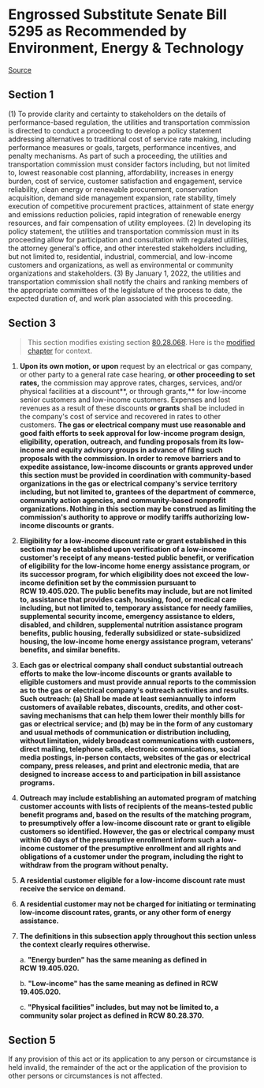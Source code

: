 # Engrossed Substitute Senate Bill 5295 as Recommended by Environment, Energy & Technology

[Source](http://lawfilesext.leg.wa.gov/biennium/2021-22/Xml/Bills/Senate%20Bills/5295-S.E.xml)
## Section 1
(1) To provide clarity and certainty to stakeholders on the details of performance-based regulation, the utilities and transportation commission is directed to conduct a proceeding to develop a policy statement addressing alternatives to traditional cost of service rate making, including performance measures or goals, targets, performance incentives, and penalty mechanisms. As part of such a proceeding, the utilities and transportation commission must consider factors including, but not limited to, lowest reasonable cost planning, affordability, increases in energy burden, cost of service, customer satisfaction and engagement, service reliability, clean energy or renewable procurement, conservation acquisition, demand side management expansion, rate stability, timely execution of competitive procurement practices, attainment of state energy and emissions reduction policies, rapid integration of renewable energy resources, and fair compensation of utility employees.
(2) In developing its policy statement, the utilities and transportation commission must in its proceeding allow for participation and consultation with regulated utilities, the attorney general's office, and other interested stakeholders including, but not limited to, residential, industrial, commercial, and low-income customers and organizations, as well as environmental or community organizations and stakeholders.
(3) By January 1, 2022, the utilities and transportation commission shall notify the chairs and ranking members of the appropriate committees of the legislature of the process to date, the expected duration of, and work plan associated with this proceeding.

## Section 3
> This section modifies existing section [80.28.068](/rcw/80_public_utilities/80.28_gas_electrical_and_water_companies.md). Here is the [modified chapter](rcw/80_public_utilities/80.28_gas_electrical_and_water_companies.md) for context.

1. **Upon its own motion, or upon** request by an electrical or gas company, or other party to a general rate case hearing, **or other proceeding to set rates,** the commission may approve rates, charges, services, and/or physical facilities at a discount**, or through grants,** for low-income senior customers and low-income customers. Expenses and lost revenues as a result of these discounts **or grants** shall be included in the company's cost of service and recovered in rates to other customers. **The gas or electrical company must use reasonable and good faith efforts to seek approval for low-income program design, eligibility, operation, outreach, and funding proposals from its low-income and equity advisory groups in advance of filing such proposals with the commission. In order to remove barriers and to expedite assistance, low-income discounts or grants approved under this section must be provided in coordination with community-based organizations in the gas or electrical company's service territory including, but not limited to, grantees of the department of commerce, community action agencies, and community-based nonprofit organizations. Nothing in this section may be construed as limiting the commission's authority to approve or modify tariffs authorizing low-income discounts or grants.**

2. **Eligibility for a low-income discount rate or grant established in this section may be established upon verification of a low-income customer's receipt of any means-tested public benefit, or verification of eligibility for the low-income home energy assistance program, or its successor program, for which eligibility does not exceed the low-income definition set by the commission pursuant to RCW 19.405.020. The public benefits may include, but are not limited to, assistance that provides cash, housing, food, or medical care including, but not limited to, temporary assistance for needy families, supplemental security income, emergency assistance to elders, disabled, and children, supplemental nutrition assistance program benefits, public housing, federally subsidized or state-subsidized housing, the low-income home energy assistance program, veterans' benefits, and similar benefits.**

3. **Each gas or electrical company shall conduct substantial outreach efforts to make the low-income discounts or grants available to eligible customers and must provide annual reports to the commission as to the gas or electrical company's outreach activities and results. Such outreach: (a) Shall be made at least semiannually to inform customers of available rebates, discounts, credits, and other cost-saving mechanisms that can help them lower their monthly bills for gas or electrical service; and (b) may be in the form of any customary and usual methods of communication or distribution including, without limitation, widely broadcast communications with customers, direct mailing, telephone calls, electronic communications, social media postings, in-person contacts, websites of the gas or electrical company, press releases, and print and electronic media, that are designed to increase access to and participation in bill assistance programs.**

4. **Outreach may include establishing an automated program of matching customer accounts with lists of recipients of the means-tested public benefit programs and, based on the results of the matching program, to presumptively offer a low-income discount rate or grant to eligible customers so identified. However, the gas or electrical company must within 60 days of the presumptive enrollment inform such a low-income customer of the presumptive enrollment and all rights and obligations of a customer under the program, including the right to withdraw from the program without penalty.**

5. **A residential customer eligible for a low-income discount rate must receive the service on demand.**

6. **A residential customer may not be charged for initiating or terminating low-income discount rates, grants, or any other form of energy assistance.**

7. **The definitions in this subsection apply throughout this section unless the context clearly requires otherwise.**

    a. **"Energy burden" has the same meaning as defined in RCW 19.405.020.**

    b. **"Low-income" has the same meaning as defined in RCW 19.405.020.**

    c. **"Physical facilities" includes, but may not be limited to, a community solar project as defined in RCW 80.28.370.**


## Section 5
If any provision of this act or its application to any person or circumstance is held invalid, the remainder of the act or the application of the provision to other persons or circumstances is not affected.
